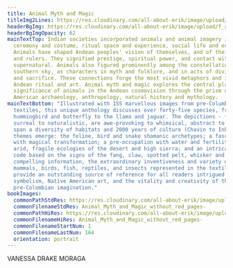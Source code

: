 ```yaml
---
title: Animal Myth and Magic
titleImg2Lines: https://res.cloudinary.com/all-about-erik/image/upload/v1586992211/Publications/3.%20Animal%20Myth%20and%20Magic/animalmythmagic_-_cropped_fdlmnj.png
headerBgImg: https://res.cloudinary.com/all-about-erik/image/upload/f_auto/v1586898832/Publications/3.%20Animal%20Myth%20and%20Magic/banner-h061_zya2mk.jpg
headerBgImgOpacity: 62
mainTextTop: Indian societies incorporated animals and animal imagery into
  ceremony and costume, ritual space and experience, social life and economy.
  Animals have shaped Andean peoples' vision of themselves, and of their shamans
  and rulers. They signified prestige, spiritual power, and contact with the
  supernatural. Animals also figured prominently among the constellations of the
  southern sky, as characters in myth and folklore, and in acts of divination
  and sacrifice. These connections forge the most vivid metaphors and icons of
  Andean ritual and art. Animal myth and magic explores the central place and
  significance of animals in the Andean cosmovision through the prism of South
  American archaeology, anthropology, natural history and mythology.
mainTextBottom: "Illustrated with 155 marvellous images from pre-Columbian
  textiles, this unique anthology discusses over forty-five species, from the
  hummingbird and butterfly to the llama and jaguar. The depictions - from
  surreal to naturalistic, are awe-provoking to whimsical, abstract to totemic -
  span a diversity of habitats and 2000 years of culture (Chavin to Inka). Key
  themes emerge: the feline, bird and snake shamanic archetypes; a fascination
  with magical transformation; a pre-occupation with water and fertility in the
  arid, fragile ecologies of the desert and high sierra; and an intricate visual
  code based on the signs of the fang, claw, spotted pelt, whisker and wing. The
  compelling information, the extraordinary inventiveness and variety of
  mammals, birds, fish, reptiles, and insects represented in the textile art,
  provide an outstanding source of reference for all readers intrigued by animal
  symbolism, Native American art, and the vitality and creativity of the
  pre-Colombian imagination."
bookImages:
  commonPathStdRes: https://res.cloudinary.com/all-about-erik/image/upload/f_auto/v1588457871/Publications/3.%20Animal%20Myth%20and%20Magic/Book%20Images/FullScreen/
  commonFilenameStdRes: Animal_Myth_and_Magic_without_red_pages-
  commonPathHiRes: https://res.cloudinary.com/all-about-erik/image/upload/f_auto/v1588457978/Publications/3.%20Animal%20Myth%20and%20Magic/Book%20Images/Large%20File%20Size/
  commonFilenameHiRes: Animal_Myth_and_Magic_without_red_pages-
  commonFilenameStartNum: 1
  commonFilenameLastNum: 164
  orientation: portrait
---
```

VANESSA DRAKE MORAGA
